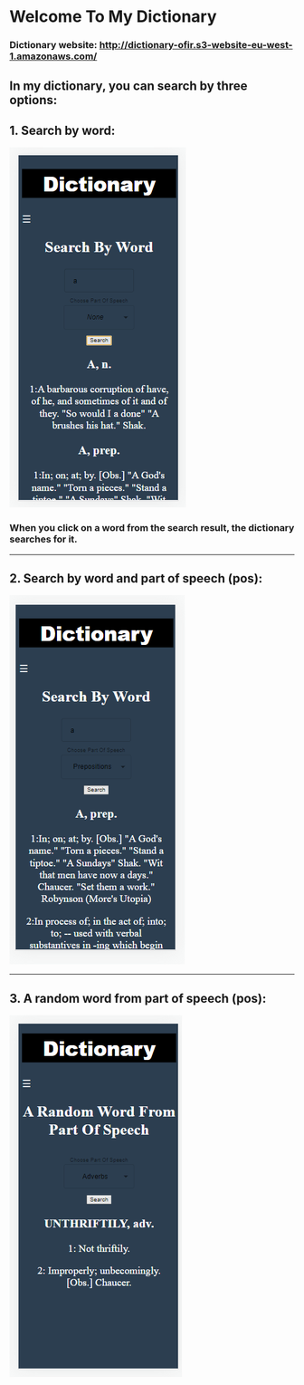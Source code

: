 # Welcome To My Dictionary

### Dictionary website: http://dictionary-ofir.s3-website-eu-west-1.amazonaws.com/

## In my dictionary, you can search by three options:

## 1. Search by word:

![Search by word](./screenShots/search-by-word.png)

### When you click on a word from the search result, the dictionary searches for it.

<hr>

## 2. Search by word and part of speech (pos):

![Search by word and pos](./screenShots/search-by-word-and-pos.png)

<hr>

## 3. A random word from part of speech (pos):

![random word from pos](./screenShots/random-word-from-pos.png)

